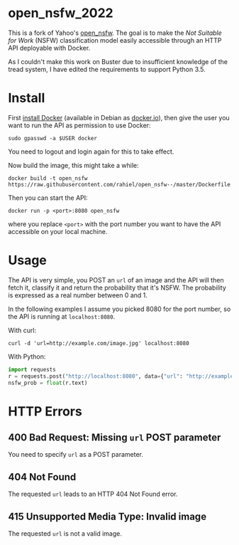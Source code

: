 # open_nsfw_2022

This is a fork of Yahoo's [open_nsfw][]. The goal is to make the *Not Suitable
for Work* (NSFW) classification model easily accessible through an HTTP API
deployable with Docker.

As I couldn't make this work on Buster due to insufficient knowledge of the tread system, I have edited the requirements to support Python 3.5.

# Install

First [install Docker][docker] (available in Debian as [docker.io][dpkg]), then
give the user you want to run the API as permission to use Docker:
``` shell
sudo gpasswd -a $USER docker
```
You need to logout and login again for this to take effect.

Now build the image, this might take a while:
``` shell
docker build -t open_nsfw https://raw.githubusercontent.com/rahiel/open_nsfw--/master/Dockerfile
```

Then you can start the API:
``` shell
docker run -p <port>:8080 open_nsfw
```
where you replace `<port>` with the port number you want to have the API
accessible on your local machine.

[open_nsfw]: https://github.com/yahoo/open_nsfw
[docker]: https://docs.docker.com/engine/installation/
[dpkg]: https://packages.debian.org/sid/docker.io

# Usage

The API is very simple, you POST an `url` of an image and the API will then
fetch it, classify it and return the probability that it's NSFW. The probability
is expressed as a real number between 0 and 1.

In the following examples I assume you picked 8080 for the port number, so the
API is running at `localhost:8080`.

With curl:
``` shell
curl -d 'url=http://example.com/image.jpg' localhost:8080
```

With Python:
``` python
import requests
r = requests.post("http://localhost:8080", data={"url": "http://example.com/image.jpg"})
nsfw_prob = float(r.text)
```

# HTTP Errors

## 400 Bad Request: Missing `url` POST parameter

You need to specify `url` as a POST parameter.

## 404 Not Found

The requested `url` leads to an HTTP 404 Not Found error.

## 415 Unsupported Media Type: Invalid image

The requested `url` is not a valid image.
